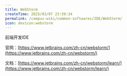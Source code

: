 ```yaml
---
title: WebStorm
createTime: 2025/03/07 23:59:34
permalink: /campus-wiki/common-softwares/IDE/WebStorm/
icon: devicon:webstorm
---
```


前端开发IDE

官网：[https://www.jetbrains.com/zh-cn/webstorm/](https://www.jetbrains.com/zh-cn/webstorm/)

文档：[https://www.jetbrains.com/zh-cn/webstorm/learn/](https://www.jetbrains.com/zh-cn/webstorm/learn/)